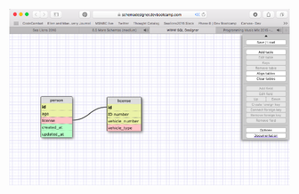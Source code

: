 
![Alt text](https://github.com/maevetierney/phase-0/blob/master/week-8/imgs/driverslicense_schema.png)
